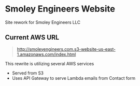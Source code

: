 # Smoley Engineers Website
Site rework for Smoley Engineers LLC

## Current AWS URL
> http://smoleyengineers.com.s3-website-us-east-1.amazonaws.com/index.html

This rewrite is utilizing several AWS services
* Served from S3
* Uses API Gateway to serve Lambda emails from Contact form
